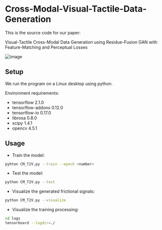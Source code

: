 # Cross-Modal-Visual-Tactile-Data-Generation
This is the source code for our paper: 

Visual-Tactile Cross-Modal Data Generation using Residue-Fusion GAN with Feature-Matching and Perceptual Losses

![image](https://github.com/shaoyuca/Visual-Tactile-Data-Generation/blob/main/dataset/teaser.png)

## Setup

We run the program on a Linux desktop using python.

Environment requirements: 

- tensorflow 2.1.0  
- tensorlfow-addons 0.12.0  
- tensorlfow-io 0.17.0  
- librosa 0.8.0  
- scipy 1.4.1  
- opencv 4.5.1  

## Usage

- Train the model:
```bash
pyhton CM_T2V.py --train --epoch <number>
```

- Test the model:
```bash
python CM_T2V.py --test
```

- Visualize the generated frictional signals:
```bash
python CM_T2V.py --visualize
```

- Visualize the training processing:
```bash
cd logs
tensorboard --logdir=./
```

